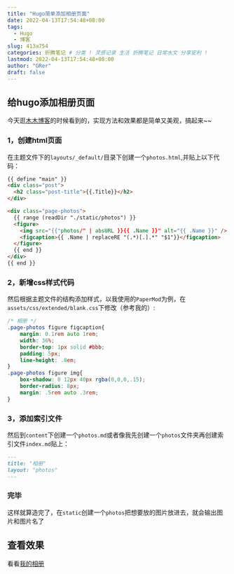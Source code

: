 ```yaml
---
title: "Hugo简单添加相册页面"
date: 2022-04-13T17:54:48+08:00
tags:
  - Hugo
  - 博客
slug: 413a754
categories: 折腾笔记 # 分类 ! 灵感记录 生活 折腾笔记 日常水文 分享安利 !
lastmod: 2022-04-13T17:54:48+08:00
author: "GRer"
draft: false
---
```


## 给hugo添加相册页面

今天逛[木木博客](//immmmm.com)的时候看到的，实现方法和效果都是简单又美观，搞起来~~

### 1，创建html页面

在主题文件下的`layouts/_default/`目录下创建一个`photos.html`,并贴上以下代码：

```html
{{ define "main" }}
<div class="post">
  <h2 class="post-title">{{.Title}}</h2>
</div>

<div class="page-photos">
  {{ range (readDir "./static/photos") }}
  <figure>
    <img src="{{"photos/" | absURL }}{{ .Name }}" alt="{{ .Name }}" />
    <figcaption>{{ .Name | replaceRE "(.*)[.].*" "$1"}}</figcaption>
  </figure>
  {{ end }}
</div>
{{ end }}
```

### 2，新增css样式代码

然后根据主题文件的结构添加样式，以我使用的`PaperMod`为例，在`assets/css/extended/blank.css`下修改（参考我的）:

```css
/* 相册 */
.page-photos figure figcaption{
    margin: 0.1rem auto 1rem;
    width: 36%;
    border-top: 1px solid #bbb;
    padding: 5px;
    line-height: .8em;
}
.page-photos figure img{
    box-shadow: 0 12px 40px rgba(0,0,0,.15);
    border-radius: 8px;
    margin: .5rem auto .3rem;
}

```

### 3，添加索引文件

然后到`content`下创建一个`photos.md`或者像我先创建一个`photos`文件夹再创建索引文件`index.md`贴上：

```markdown
---
title: "相册"
layout: "photos"
---
```

### 完毕

这样就算造完了，在`static`创建一个`photos`把想要放的图片放进去，就会输出图片和图片名了

## 查看效果

看看[我的相册](/photos/)
